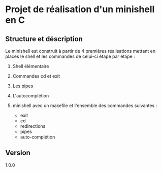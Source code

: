 # Projet de réalisation d'un minishell en C

## Structure et déscription

Le minishell est construit à partir de 4 premières réalisations mettant en places le shell et les commandes de celui-ci étape par étape :

1. Shell élémentaire

2. Commandes cd et exit

3. Les pipes

4. L'autocomplétion

5. minishell avec un makefile et l'ensemble des commandes suivantes :
   * exit
   * cd
   * redirections
   * pipes
   * auto-complétion

## Version

1.0.0
